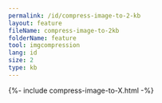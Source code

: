 ```yaml
---
permalink: /id/compress-image-to-2-kb
layout: feature
fileName: compress-image-to-2kb
folderName: feature
tool: imgcompression
lang: id
size: 2
type: kb
---
```


{%- include compress-image-to-X.html -%}
